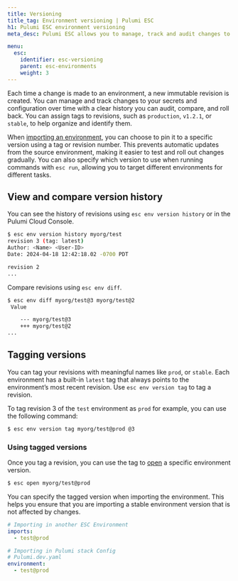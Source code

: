 ```yaml
---
title: Versioning
title_tag: Environment versioning | Pulumi ESC
h1: Pulumi ESC environment versioning
meta_desc: Pulumi ESC allows you to manage, track and audit changes to your secrets and configurations with versioning.

menu:
  esc:
    identifier: esc-versioning
    parent: esc-environments
    weight: 3
---
```


Each time a change is made to an environment, a new immutable revision is created. You can manage and track changes to your secrets and configuration over time with a clear history you can audit, compare, and roll back.  You can assign tags to revisions, such as `production`, `v1.2.1`, or `stable`, to help organize and identify them.

When [importing an environment](/docs/esc/environments/imports/), you can choose to pin it to a specific version using a tag or revision number. This prevents automatic updates from the source environment, making it easier to test and roll out changes gradually. You can also specify which version to use when running commands with `esc run`, allowing you to target different environments for different tasks.

## View and compare version history

You can see the history of revisions using `esc env version history` or in the Pulumi Cloud Console.

```bash
$ esc env version history myorg/test
revision 3 (tag: latest)
Author: <Name> <User-ID>
Date: 2024-04-18 12:42:18.02 -0700 PDT

revision 2
...
```

Compare revisions using `esc env diff`.

```bash
$ esc env diff myorg/test@3 myorg/test@2
 Value

    --- myorg/test@3
    +++ myorg/test@2
...
```

## Tagging versions

You can tag your revisions with meaningful names like `prod`, or `stable`. Each environment has a built-in `latest` tag that always points to the environment’s most recent revision. Use `esc env version tag` to tag a revision.

To tag revision 3 of the `test` environment as `prod` for example, you can use the following command:

```bash
$ esc env version tag myorg/test@prod @3
```

### Using tagged versions

Once you tag a revision, you can use the tag to [open](/docs/esc/environments/working-with-environments/#opening-an-environment) a specific environment version.

```bash
$ esc open myorg/test@prod
```

You can specify the tagged version when importing the environment. This helps you ensure that you are importing a stable environment version that is not affected by changes.

```yaml
# Importing in another ESC Environment
imports:
  - test@prod

# Importing in Pulumi stack Config
# Pulumi.dev.yaml
environment:
  - test@prod
```
